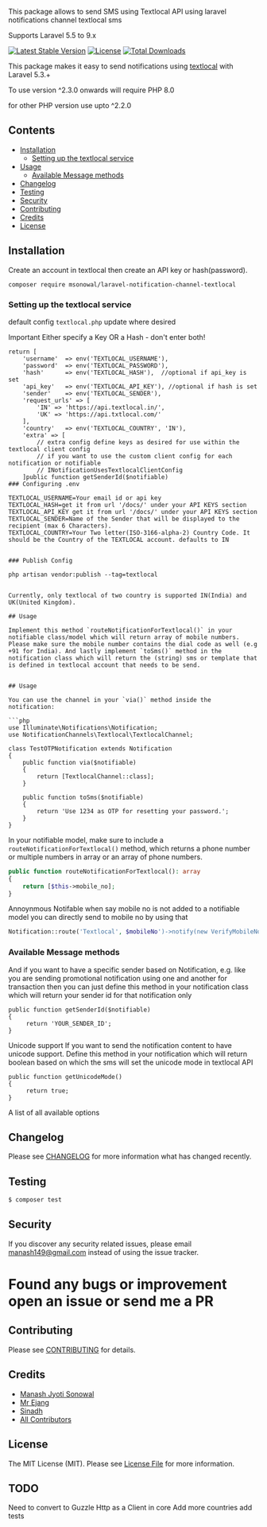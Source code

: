 This package allows to send SMS using Textlocal API using laravel notifications channel textlocal sms

Supports Laravel 5.5 to 9.x

[![Latest Stable Version](https://poser.pugx.org/msonowal/laravel-notification-channel-textlocal/v/stable)](https://packagist.org/packages/msonowal/laravel-notification-channel-textlocal)
[![License](https://poser.pugx.org/msonowal/laravel-notification-channel-textlocal/license)](https://packagist.org/packages/msonowal/laravel-notification-channel-textlocal)
[![Total Downloads](https://poser.pugx.org/msonowal/laravel-notification-channel-textlocal/downloads)](https://packagist.org/packages/msonowal/laravel-notification-channel-textlocal)

This package makes it easy to send notifications using [textlocal](https://www.textlocal.in/) with Laravel 5.3.+


To use version ^2.3.0 onwards will require PHP 8.0

for other PHP version use upto ^2.2.0

## Contents

- [Installation](#installation)
	- [Setting up the textlocal service](#setting-up-the-textlocal-service)
- [Usage](#usage)
	- [Available Message methods](#available-message-methods)
- [Changelog](#changelog)
- [Testing](#testing)
- [Security](#security)
- [Contributing](#contributing)
- [Credits](#credits)
- [License](#license)


## Installation

Create an account in textlocal then create an API key or hash(password).

`composer require msonowal/laravel-notification-channel-textlocal`

### Setting up the textlocal service

default config `textlocal.php` update where desired

Important Either specify a Key OR a Hash - don't enter both!

```
return [
	'username'  => env('TEXTLOCAL_USERNAME'),
	'password'  => env('TEXTLOCAL_PASSWORD'),
	'hash'      => env('TEXTLOCAL_HASH'),  //optional if api_key is set
	'api_key'   => env('TEXTLOCAL_API_KEY'), //optional if hash is set
	'sender'    => env('TEXTLOCAL_SENDER'),
	'request_urls' => [
		'IN' => 'https://api.textlocal.in/',
		'UK' => 'https://api.txtlocal.com/'
	],
	'country'   => env('TEXTLOCAL_COUNTRY', 'IN'),
    'extra' => [
        // extra config define keys as desired for use within the textlocal client config
        // if you want to use the custom client config for each notification or notifiable 
        // INotificationUsesTextlocalClientConfig
    ]public function getSenderId($notifiable)
### Configuring .env
```
    TEXTLOCAL_USERNAME=Your email id or api key
    TEXTLOCAL_HASH=get it from url '/docs/' under your API KEYS section
    TEXTLOCAL_API_KEY get it from url '/docs/' under your API KEYS section
    TEXTLOCAL_SENDER=Name of the Sender that will be displayed to the recipient (max 6 Characters).
    TEXTLOCAL_COUNTRY=Your Two letter(ISO-3166-alpha-2) Country Code. It should be the Country of the TEXTLOCAL account. defaults to IN
```

### Publish Config
```
    php artisan vendor:publish --tag=textlocal
```

Currently, only textlocal of two country is supported IN(India) and UK(United Kingdom). 

## Usage

Implement this method `routeNotificationForTextlocal()` in your notifiable class/model which will return array of mobile numbers. Please make sure the mobile number contains the dial code as well (e.g +91 for India). And lastly implement `toSms()` method in the notification class which will return the (string) sms or template that is defined in textlocal account that needs to be send.


## Usage

You can use the channel in your `via()` method inside the notification:

```php
use Illuminate\Notifications\Notification;
use NotificationChannels\Textlocal\TextlocalChannel;

class TestOTPNotification extends Notification
{
    public function via($notifiable)
    {
        return [TextlocalChannel::class];
    }

    public function toSms($notifiable)
    {
        return 'Use 1234 as OTP for resetting your password.';
    }
}
```

In your notifiable model, make sure to include a `routeNotificationForTextlocal()` method, which returns a phone number or multiple numbers in array
or an array of phone numbers.

```php
public function routeNotificationForTextlocal(): array
{
    return [$this->mobile_no];
}
```

Annoynmous Notifable when say mobile no is not added to a notifiable model you can directly send to mobile no by using that

```php
Notification::route('Textlocal', $mobileNo')->notify(new VerifyMobileNotification($otp));
```

### Available Message methods

And if you want to have a specific sender based on Notification, e.g. like you are sending promotional notification using one and another for transaction then you can just define this method in your notification class which will return your sender id for that notification only
```
public function getSenderId($notifiable)
{
     return 'YOUR_SENDER_ID';
}
```


Unicode support
If you want to send the notification content to have unicode support. Define this method in your notification which will return boolean based on which the sms will set the unicode mode in textlocal API
```
public function getUnicodeMode()
{
     return true;
}
```

A list of all available options

## Changelog

Please see [CHANGELOG](CHANGELOG.md) for more information what has changed recently.

## Testing

``` bash
$ composer test
```

## Security

If you discover any security related issues, please email manash149@gmail.com instead of using the issue tracker.

# Found any bugs or improvement open an issue or send me a PR

## Contributing

Please see [CONTRIBUTING](CONTRIBUTING.md) for details.

## Credits

- [Manash Jyoti Sonowal](https://github.com/msonowal)
- [Mr Ejang](https://github.com/tomonsoejang)
- [Sinadh](https://github.com/tsainadh)
- [All Contributors](../../contributors)

## License

The MIT License (MIT). Please see [License File](LICENSE.md) for more information.

## TODO
Need to convert to Guzzle Http as a Client in core
Add more countries
add tests
